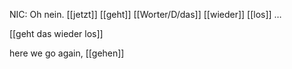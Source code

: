 NIC: Oh nein. [[jetzt]] [[geht]] [[Worter/D/das]] [[wieder]] [[los]] …  


[[geht das wieder los]]


here we go again, [[gehen]]